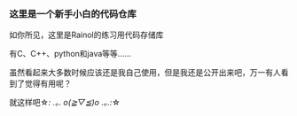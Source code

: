 ### 这里是一个新手小白的代码仓库

如你所见，这里是Rainol的练习用代码存储库

有C、C++、python和java等等……

虽然看起来大多数时候应该还是我自己使用，但是我还是公开出来吧，万一有人看到了觉得有用呢？

就这样吧☆*: .｡. o(≧▽≦)o .｡.:*☆
